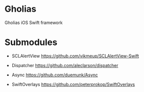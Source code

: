 # Gholias
Gholias iOS Swift framework

# Submodules

- SCLAlertView
https://github.com/vikmeup/SCLAlertView-Swift

- Dispatcher
https://github.com/aleclarson/dispatcher

- Async
https://github.com/duemunk/Async

- SwiftOverlays
https://github.com/peterprokop/SwiftOverlays